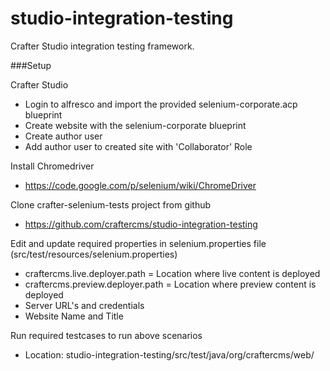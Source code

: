 studio-integration-testing
==========================

Crafter Studio integration testing framework.

###Setup

Crafter Studio
* Login to alfresco and import the provided selenium-corporate.acp blueprint
* Create website with the selenium-corporate blueprint
* Create author user
* Add author user to created site with 'Collaborator' Role

Install Chromedriver
* https://code.google.com/p/selenium/wiki/ChromeDriver

Clone crafter-selenium-tests project from github
* https://github.com/craftercms/studio-integration-testing

Edit and update required properties in selenium.properties file (src/test/resources/selenium.properties)
* craftercms.live.deployer.path = Location where live content is deployed
* craftercms.preview.deployer.path = Location where preview content is deployed
* Server URL's and credentials
* Website Name and Title

Run required testcases to run above scenarios
* Location: studio-integration-testing/src/test/java/org/craftercms/web/
